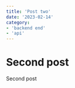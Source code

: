```yaml
---
title: 'Post two'
date: '2023-02-14'
category: 
- 'backend end'
- 'api'
---
```


# Second post

Second post